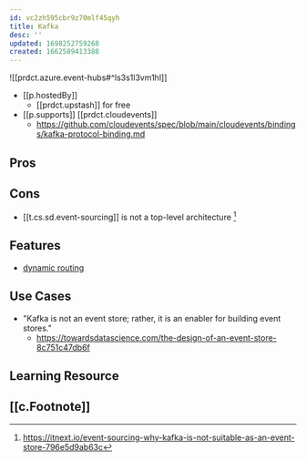 ```yaml
---
id: vc2zh595cbr9z70mlf45qyh
title: Kafka
desc: ''
updated: 1698252759268
created: 1662589413388
---
```


![[prdct.azure.event-hubs#^ls3s1l3vm1hl]]
- [[p.hostedBy]]
  - [[prdct.upstash]] for free
- [[p.supports]] [[prdct.cloudevents]]
  - https://github.com/cloudevents/spec/blob/main/cloudevents/bindings/kafka-protocol-binding.md

## Pros

## Cons

- [[t.cs.sd.event-sourcing]] is not a top-level architecture [^1]

## Features

- [dynamic routing](https://www.confluent.io/blog/putting-events-in-their-place-with-dynamic-routing/)

## Use Cases

- "Kafka is not an event store; rather, it is an enabler for building event stores."
  - https://towardsdatascience.com/the-design-of-an-event-store-8c751c47db6f

## Learning Resource

## [[c.Footnote]]

[^1]: https://itnext.io/event-sourcing-why-kafka-is-not-suitable-as-an-event-store-796e5d9ab63c